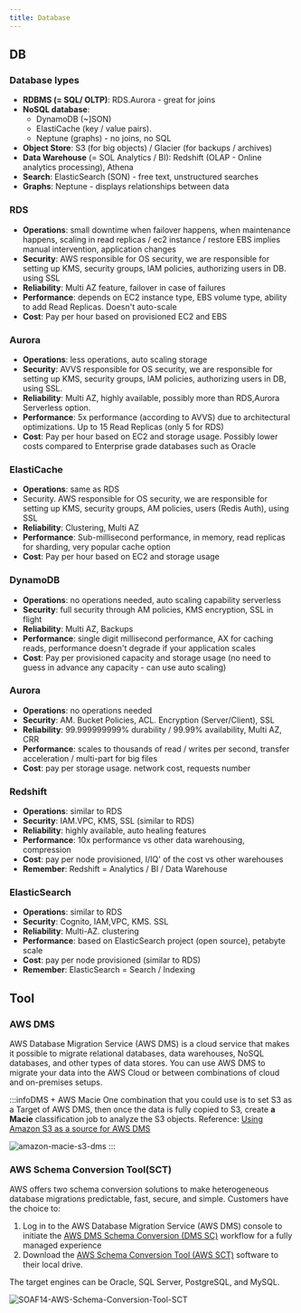 ```yaml
---
title: Database
---
```


## DB
### Database lypes

- **RDBMS (= SQL/ OLTP)**: RDS.Aurora - great for joins
- **NoSQL database**: 
    - DynamoDB (~]SON)
    - ElastiCache (key / value pairs).
    - Neptune (graphs) - no joins, no SQL
- **Object Store**: S3 (for big objects) / Glacier (for backups / archives)
- **Data Warehouse** (= SOL Analytics / BI): Redshift (OLAP - Online analytics processing), Athena
- **Search**: ElasticSearch (SON) - free text, unstructured searches
- **Graphs**: Neptune - displays relationships between data

### RDS
- **Operations**: small downtime when failover happens, when maintenance
happens, scaling in read replicas / ec2 instance / restore EBS implies
manual intervention, application changes
- **Security**: AWS responsible for OS security, we are responsible for setting
up KMS, security groups, lAM policies, authorizing users in DB. using SSL
- **Reliability**: Multi AZ feature, failover in case of failures
- **Performance**: depends on EC2 instance type, EBS volume type, ability to
add Read Replicas. Doesn't auto-scale
- **Cost**: Pay per hour based on provisioned EC2 and EBS

### Aurora
- **Operations**: less operations, auto scaling storage
- **Security**: AVVS responsible for OS security, we are responsible for setting
up KMS, security groups, lAM policies, authorizing users in DB, using SSL.
- **Reliability**: Multi AZ, highly available, possibly more than RDS,Aurora
Serverless option.
- **Performance**: 5x performance (according to AVVS) due to architectural
optimizations. Up to 15 Read Replicas (only 5 for RDS)
- **Cost**: Pay per hour based on EC2 and storage usage. Possibly lower
costs compared to Enterprise grade databases such as Oracle

### ElastiCache
- **Operations**: same as RDS
- Security. AWS responsible for OS security, we are responsible for setting
up KMS, security groups, AM policies, users (Redis Auth), using SSL
- **Reliability**: Clustering, Multi AZ
- **Performance**: Sub-millisecond performance, in memory, read replicas for
sharding, very popular cache option
- **Cost**: Pay per hour based on EC2 and storage usage

### DynamoDB
- **Operations**: no operations needed, auto scaling capability serverless
- **Security**: full security through AM policies, KMS encryption, SSL in flight
- **Reliability**: Multi AZ, Backups
- **Performance**: single digit millisecond performance, AX for caching
reads, performance doesn't degrade if your application scales
- **Cost**: Pay per provisioned capacity and storage usage (no need to guess
in advance any capacity - can use auto scaling)

### Aurora
- **Operations**: no operations needed
- **Security**: AM. Bucket Policies, ACL. Encryption (Server/Client), SSL
- **Reliability**: 99.999999999% durability / 99.99% availability, Multi AZ, CRR
- **Performance**: scales to thousands of read / writes per second, transfer
acceleration / multi-part for big files
- **Cost**: pay per storage usage. network cost, requests number

### Redshift
- **Operations**: similar to RDS
- **Security**: IAM.VPC, KMS, SSL (similar to RDS)
- **Reliability**: highly available, auto healing features
- **Performance**: 10x performance vs other data warehousing, compression
- **Cost**: pay per node provisioned, I/IQ' of the cost vs other warehouses
- **Remember**: Redshift = Analytics / BI / Data Warehouse

### ElasticSearch
- **Operations**: similar to RDS
- **Security**: Cognito, IAM,VPC, KMS. SSL
- **Reliability**: Multi-AZ. clustering
- **Performance**: based on ElasticSearch project (open source), petabyte scale
- **Cost**: pay per node provisioned (similar to RDS)
- **Remember**: ElasticSearch = Search / Indexing

## Tool

### AWS DMS

AWS Database Migration Service (AWS DMS) is a cloud service that makes it possible to migrate relational databases, data warehouses, NoSQL databases, and other types of data stores. You can use AWS DMS to migrate your data into the AWS Cloud or between combinations of cloud and on-premises setups.

:::infoDMS + AWS Macie
One combination that you could use is to set S3 as a Target of AWS DMS, then once the data is fully copied to S3, create **a Macie** classification job to analyze the S3 objects. Reference: [Using Amazon S3 as a source for AWS DMS](https://docs.aws.amazon.com/dms/latest/userguide/CHAP_Source.S3.html)

![amazon-macie-s3-dms](/img/aws/database/amazon-macie-s3-dms.png)
:::

### AWS Schema Conversion Tool(SCT)

AWS offers two schema conversion solutions to make heterogeneous database migrations predictable, fast, secure, and simple. Customers have the choice to: 

1. Log in to the AWS Database Migration Service (AWS DMS) console to initiate the [AWS DMS Schema Conversion (DMS SC)](https://docs.aws.amazon.com/dms/latest/userguide/CHAP_SchemaConversion.html) workflow for a fully managed experience 
2. Download the [AWS Schema Conversion Tool (AWS SCT)](https://docs.aws.amazon.com/SchemaConversionTool/latest/userguide/CHAP_Welcome.html) software to their local drive.

The target engines can be Oracle, SQL Server, PostgreSQL, and MySQL.

![SOAF14-AWS-Schema-Conversion-Tool-SCT](/img/aws/database/SOAF14-AWS-Schema-Conversion-Tool-SCT.png)